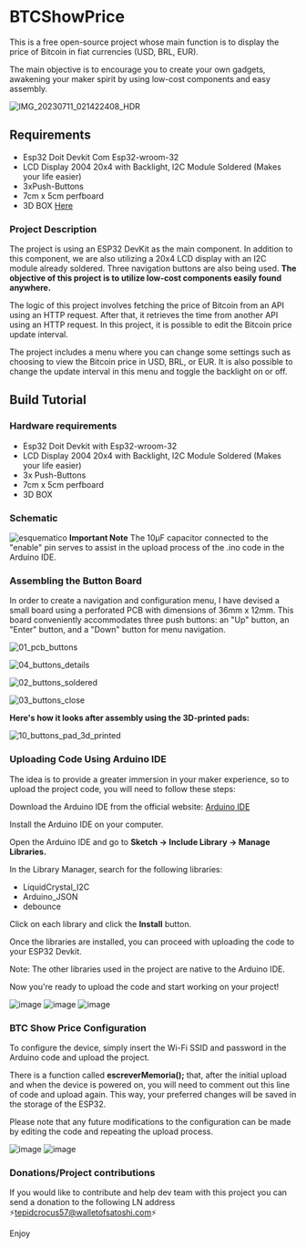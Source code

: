 # BTCShowPrice

This is a free open-source project whose main function is to display the price of Bitcoin in fiat currencies (USD, BRL, EUR).

The main objective is to encourage you to create your own gadgets, awakening your maker spirit by using low-cost components and easy assembly.

![IMG_20230711_021422408_HDR](https://github.com/OjayBitcoiner/BTCShowPrice/assets/139197132/8bb5ebce-4a85-4dda-a6d3-82354a84ffa7)

## Requirements
* Esp32 Doit Devkit Com Esp32-wroom-32
* LCD Display 2004 20x4 with Backlight, I2C Module Soldered (Makes your life easier)
* 3xPush-Buttons
* 7cm x 5cm perfboard
* 3D BOX [Here](https://github.com/OjayBitcoiner/BTCShowPrice/tree/main/3D%20FILES "3d printed box")

### Project Description

The project is using an ESP32 DevKit as the main component. In addition to this component, we are also utilizing a 20x4 LCD display with an I2C module already soldered. Three navigation buttons are also being used. **The objective of this project is to utilize low-cost components easily found anywhere.**

The logic of this project involves fetching the price of Bitcoin from an API using an HTTP request. After that, it retrieves the time from another API using an HTTP request. In this project, it is possible to edit the Bitcoin price update interval.

The project includes a menu where you can change some settings such as choosing to view the Bitcoin price in USD, BRL, or EUR. It is also possible to change the update interval in this menu and toggle the backlight on or off.

## Build Tutorial
### Hardware requirements
* Esp32 Doit Devkit with Esp32-wroom-32
* LCD Display 2004 20x4 with Backlight, I2C Module Soldered (Makes your life easier)
* 3x Push-Buttons
* 7cm x 5cm perfboard
* 3D BOX

### Schematic
![esquematico](https://github.com/OjayBitcoiner/BTCShowPrice/assets/139197132/c8e45dce-5725-4332-8e26-a302b2c851b2)
**Important Note**
The 10µF capacitor connected to the "enable" pin serves to assist in the upload process of the .ino code in the Arduino IDE.

### Assembling the Button Board

In order to create a navigation and configuration menu, I have devised a small board using a perforated PCB with dimensions of 36mm x 12mm. This board conveniently accommodates three push buttons: an "Up" button, an "Enter" button, and a "Down" button for menu navigation.

![01_pcb_buttons](https://github.com/OjayBitcoiner/BTCShowPrice/assets/139197132/da7e434a-961f-4888-89f7-2f7fff7f5966)

![04_buttons_details](https://github.com/OjayBitcoiner/BTCShowPrice/assets/139197132/be6f967d-e5f4-4fb2-a923-75fdb610d67e)

![02_buttons_soldered](https://github.com/OjayBitcoiner/BTCShowPrice/assets/139197132/379c2077-5679-495e-88bb-7910ec4b7ef7)

![03_buttons_close](https://github.com/OjayBitcoiner/BTCShowPrice/assets/139197132/c2bf7786-0c23-40e8-a056-5af18f8ffe1f)

**Here's how it looks after assembly using the 3D-printed pads:**

![10_buttons_pad_3d_printed](https://github.com/OjayBitcoiner/BTCShowPrice/assets/139197132/9fce7a33-1675-4606-b7cb-42197216b5b8)

  
### Uploading Code Using Arduino IDE
The idea is to provide a greater immersion in your maker experience, so to upload the project code, you will need to follow these steps:

Download the Arduino IDE from the official website: [Arduino IDE](https://www.arduino.cc/en/software)

Install the Arduino IDE on your computer.

Open the Arduino IDE and go to **Sketch -> Include Library -> Manage Libraries.**

In the Library Manager, search for the following libraries:

* LiquidCrystal_I2C
* Arduino_JSON
* debounce

Click on each library and click the **Install** button.

Once the libraries are installed, you can proceed with uploading the code to your ESP32 Devkit.

Note: The other libraries used in the project are native to the Arduino IDE.

Now you're ready to upload the code and start working on your project!

![image](https://github.com/OjayBitcoiner/BTCShowPrice/assets/139197132/10906d81-be98-46b5-b4b8-bd2a9a9d84cb)
![image](https://github.com/OjayBitcoiner/BTCShowPrice/assets/139197132/2b5e4d86-2978-4f3f-82f4-f9a15f914424)
![image](https://github.com/OjayBitcoiner/BTCShowPrice/assets/139197132/869913f7-e1e2-4958-ac10-98383a4f2489)

### BTC Show Price Configuration
To configure the device, simply insert the Wi-Fi SSID and password in the Arduino code and upload the project.

There is a function called **escreverMemoria();** that, after the initial upload and when the device is powered on, you will need to comment out this line of code and upload again. This way, your preferred changes will be saved in the storage of the ESP32.

Please note that any future modifications to the configuration can be made by editing the code and repeating the upload process.

![image](https://github.com/OjayBitcoiner/BTCShowPrice/assets/139197132/0b1b8be1-6515-4c97-9ec7-459ebdc616be)
![image](https://github.com/OjayBitcoiner/BTCShowPrice/assets/139197132/5b70818d-8383-4bf3-a2a4-d7bd7a2cd024)

### Donations/Project contributions
If you would like to contribute and help dev team with this project you can send a donation to the following LN address ⚡tepidcrocus57@walletofsatoshi.com⚡

Enjoy






